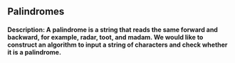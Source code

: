 ## Palindromes
#### Description: A palindrome is a string that reads the same forward and backward, for example, radar, toot, and madam. We would like to construct an algorithm to input a string of characters and check whether it is a palindrome.
